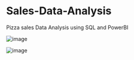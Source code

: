 # Sales-Data-Analysis
Pizza sales Data Analysis using SQL and PowerBI

![image](https://github.com/NandishBhagat/Sales-Data-Analysis/assets/89943704/20f6540b-136b-4dd9-a253-0e0aa6e624aa)

![image](https://github.com/NandishBhagat/Sales-Data-Analysis/assets/89943704/89aa21ea-03c8-4cd7-b8ad-5adf0b964e72)






